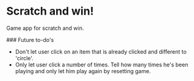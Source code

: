 # Scratch and win!

Game app for scratch and win.

### Future to-do's
- Don't let user click on an item that is already clicked and different to 'circle'.
- Only let user click a number of times. Tell how many times he's been playing and only let him play again by resetting game.